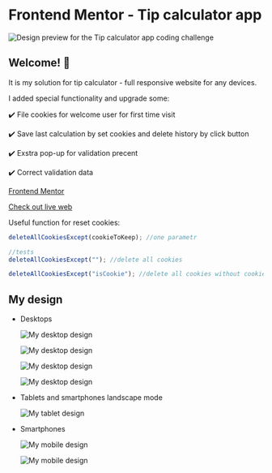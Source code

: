 # Frontend Mentor - Tip calculator app

![Design preview for the Tip calculator app coding challenge](./design/desktop-preview.jpg)

## Welcome! 👋

It is my solution for tip calculator - full responsive website for any devices.

I added special functionality and upgrade some:

✔️ File cookies for welcome user for first time visit

✔️ Save last calculation by set cookies and delete history by click button

✔️ Exstra pop-up for validation precent

✔️ Correct validation data

[Frontend Mentor](https://www.frontendmentor.io)

[Check out live web](https://earnest-speculoos-f37771.netlify.app)

Useful function for reset cookies:

```JavaScript
deleteAllCookiesExcept(cookieToKeep); //one parametr

//tests
deleteAllCookiesExcept(""); //delete all cookies

deleteAllCookiesExcept("isCookie"); //delete all cookies without cookie responsible for welcome popup
```

## My design

- Desktops

  ![My desktop design](layout-scr/desktop-design-01.png)

  ![My desktop design](layout-scr/desktop-design-02.png)

  ![My desktop design](layout-scr/desktop-design-03.png)

  ![My desktop design](layout-scr/desktop-design-04.png)

- Tablets and smartphones landscape mode

  ![My tablet design](layout-scr/tablet-design.png)

- Smartphones

  ![My mobile design](layout-scr/mobile-design-01.png)

  ![My mobile design](layout-scr/mobile-design-02.png)
